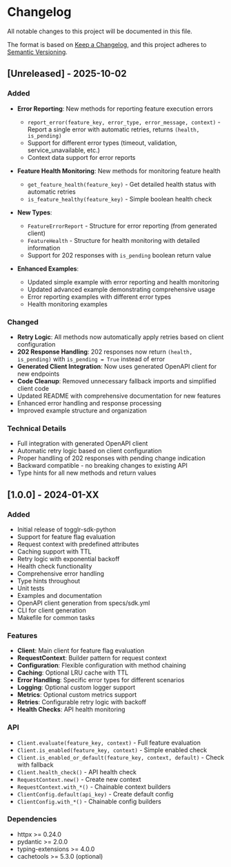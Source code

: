 # Changelog

All notable changes to this project will be documented in this file.

The format is based on [Keep a Changelog](https://keepachangelog.com/en/1.0.0/),
and this project adheres to [Semantic Versioning](https://semver.org/spec/v2.0.0.html).

## [Unreleased] - 2025-10-02

### Added
- **Error Reporting**: New methods for reporting feature execution errors
  - `report_error(feature_key, error_type, error_message, context)` - Report a single error with automatic retries, returns `(health, is_pending)`
  - Support for different error types (timeout, validation, service_unavailable, etc.)
  - Context data support for error reports

- **Feature Health Monitoring**: New methods for monitoring feature health
  - `get_feature_health(feature_key)` - Get detailed health status with automatic retries
  - `is_feature_healthy(feature_key)` - Simple boolean health check

- **New Types**:
  - `FeatureErrorReport` - Structure for error reporting (from generated client)
  - `FeatureHealth` - Structure for health monitoring with detailed information
  - Support for 202 responses with `is_pending` boolean return value

- **Enhanced Examples**:
  - Updated simple example with error reporting and health monitoring
  - Updated advanced example demonstrating comprehensive usage
  - Error reporting examples with different error types
  - Health monitoring examples

### Changed
- **Retry Logic**: All methods now automatically apply retries based on client configuration
- **202 Response Handling**: 202 responses now return `(health, is_pending)` with `is_pending = True` instead of error
- **Generated Client Integration**: Now uses generated OpenAPI client for new endpoints
- **Code Cleanup**: Removed unnecessary fallback imports and simplified client code
- Updated README with comprehensive documentation for new features
- Enhanced error handling and response processing
- Improved example structure and organization

### Technical Details
- Full integration with generated OpenAPI client
- Automatic retry logic based on client configuration
- Proper handling of 202 responses with pending change indication
- Backward compatible - no breaking changes to existing API
- Type hints for all new methods and return values

## [1.0.0] - 2024-01-XX

### Added
- Initial release of togglr-sdk-python
- Support for feature flag evaluation
- Request context with predefined attributes
- Caching support with TTL
- Retry logic with exponential backoff
- Health check functionality
- Comprehensive error handling
- Type hints throughout
- Unit tests
- Examples and documentation
- OpenAPI client generation from specs/sdk.yml
- CLI for client generation
- Makefile for common tasks

### Features
- **Client**: Main client for feature flag evaluation
- **RequestContext**: Builder pattern for request context
- **Configuration**: Flexible configuration with method chaining
- **Caching**: Optional LRU cache with TTL
- **Error Handling**: Specific error types for different scenarios
- **Logging**: Optional custom logger support
- **Metrics**: Optional custom metrics support
- **Retries**: Configurable retry logic with backoff
- **Health Checks**: API health monitoring

### API
- `Client.evaluate(feature_key, context)` - Full feature evaluation
- `Client.is_enabled(feature_key, context)` - Simple enabled check
- `Client.is_enabled_or_default(feature_key, context, default)` - Check with fallback
- `Client.health_check()` - API health check
- `RequestContext.new()` - Create new context
- `RequestContext.with_*()` - Chainable context builders
- `ClientConfig.default(api_key)` - Create default config
- `ClientConfig.with_*()` - Chainable config builders

### Dependencies
- httpx >= 0.24.0
- pydantic >= 2.0.0
- typing-extensions >= 4.0.0
- cachetools >= 5.3.0 (optional)
